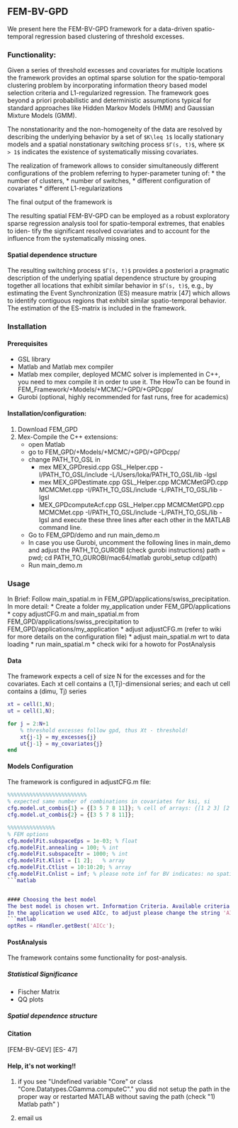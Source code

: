 ## FEM-BV-GPD
We present here the FEM-BV-GPD framework for a data-driven spatio-temporal regression based clustering of threshold excesses.



### Functionality: 
Given a series of threshold excesses and covariates for multiple locations the framework provides an optimal sparse solution for the spatio-temporal clustering problem by incorporating information theory based model selection criteria and L1-regularized regression. The framework goes beyond a priori probabilistic and deterministic assumptions typical for standard approaches like Hidden Markov Models (HMM) and Gaussian Mixture Models (GMM). 


The nonstationarity and the non-homogeneity of the data are resolved by describing the underlying behavior by a set of `$K\leq 1$` locally stationary models and a spatial nonstationary switching process `$Γ(s, t)$`, where `$K > 1$` indicates the existence of systematically missing covariates.


The realization of framework allows to consider simultaneously different configurations of the problem referring to hyper-parameter tuning of:
	* the number of clusters,
	* number of switches,
	* different configuration of covariates
	* different L1-regularizations 

The final output of the framework is 



The resulting spatial FEM-BV-GPD can be employed as a robust exploratory sparse regression analysis tool for spatio-temporal extremes, that enables to iden- tify the significant resolved covariates and to account for the influence from the systematically missing ones.

#### Spatial dependence structure 
The resulting switching process `$Γ(s, t)$` provides a posteriori a pragmatic description of the underlying spatial dependence structure by grouping together all locations that exhibit similar behavior in `$Γ(s, t)$`, e.g., by estimating the Event Synchronization (ES) measure matrix [47] which allows to identify contiguous regions that exhibit similar spatio-temporal behavior. The estimation of the ES-matrix is included in the framework.

### Installation

#### Prerequisites
 * GSL library 
 * Matlab and Matlab mex compiler
 * Matlab mex compiler, deployed MCMC solver is implemented in C++, you need to mex compile it in order to use it. The HowTo can be found in FEM_Framework/+Models/+MCMC/+GPD/+GPDcpp/
 * Gurobi (optional, highly recommended for fast runs, free for academics)


#### Installation/configuration:
1. Download FEM_GPD
2. Mex-Compile the C++ extensions: 
	* open Matlab
	* go to FEM_GPD/+Models/+MCMC/+GPD/+GPDcpp/
	* change PATH_TO_GSL in 
		* mex MEX_GPDresid.cpp GSL_Helper.cpp -I/PATH_TO_GSL/include -L/Users/loka/PATH_TO_GSL/lib -lgsl
		* mex MEX_GPDestimate.cpp GSL_Helper.cpp MCMCMetGPD.cpp MCMCMet.cpp -I/PATH_TO_GSL/include -L/PATH_TO_GSL/lib -lgsl
		* MEX_GPDcomputeAcf.cpp  GSL_Helper.cpp MCMCMetGPD.cpp MCMCMet.cpp -I/PATH_TO_GSL/include -L/PATH_TO_GSL/lib -lgsl
	 and execute these three lines after each other in the MATLAB command line.
	* Go to FEM_GPD/demo and run main_demo.m
	* In case you use Gurobi, uncomment the following lines in main_demo and adjust the PATH_TO_GUROBI (check gurobi instructions)
		 path = pwd;
		 cd PATH_TO_GUROBI/mac64/matlab
		 gurobi_setup
		 cd(path)
	* Run main_demo.m



### Usage

In Brief: Follow main_spatial.m in FEM_GPD/applications/swiss_precipitation.
In more detail: 
	* Create a folder my_application under FEM_GPD/applications
	* copy adjustCFG.m and main_spatial.m from FEM_GPD/applications/swiss_precipitation to FEM_GPD/applications/my_application
	* adjust adjustCFG.m (refer to wiki for more details on the configuration file)
	* adjust main_spatial.m wrt to data loading
	* run main_spatial.m
	* check wiki for a howoto for PostAnalysis
	


#### Data 
The framework expects  a cell of size N for the excesses and for the covariates.
Each xt cell contains a (1,Tj)-dimensional series; and each ut cell contains a (dimu, Tj) series 
```matlab
xt = cell(1,N);
ut = cell(1,N);

for j = 2:N+1
    % threshold excesses follow gpd, thus Xt - threshold!
    xt{j-1} = my_excesses{j}
    ut{j-1} = my_covariates{j}
end
```

#### Models Configuration  
The framework is configured in adjustCFG.m file: 

```matlab
%%%%%%%%%%%%%%%%%%%%%%%%%
% expected same number of combinations in covariates for ksi, si
cfg.model.ut_combis{1} = {[3 5 7 8 11]}; % cell of arrays: {[1 2 3] [2 3 4]} ...
cfg.model.ut_combis{2} = {[3 5 7 8 11]}; 

%%%%%%%%%%%%%%%
% FEM options
cfg.modelFit.subspaceEps = 1e-03; % float
cfg.modelFit.annealing = 100; % int
cfg.modelFit.subspaceItr = 1000; % int
cfg.modelFit.Klist = [1 2];   % array
cfg.modelFit.Ctlist = 10:10:20; % array
cfg.modelFit.Cnlist = inf; % please note inf for BV indicates: no spatial regularisation
```matlab


#### Choosing the best model
The best model is chosen wrt. Information Criteria. Available criteria are AIC, AICc, BIC. 
In the application we used AICc, to adjust please change the string 'AICc' in line to 'AIC' or 'BIC'
```matlab
optRes = rHandler.getBest('AICc');
```

#### PostAnalysis
The framework contains some functionality for post-analysis.

##### Statistical Significance
* Fischer Matrix
* QQ plots

##### Spatial dependence structure



#### Citation
[FEM-BV-GEV]
[ES- 47]


#### Help, it's not working!!
1. if you see "Undefined variable "Core" or class "Core.Datatypes.CGamma.computeC"."
   you did not setup the path in the proper way or restarted MATLAB without saving the path (check  "1) Matlab path" )


3. email us